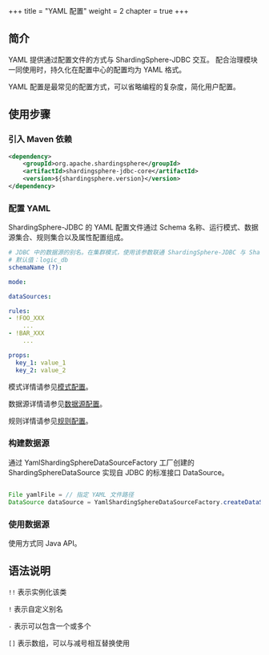 +++
title = "YAML 配置"
weight = 2
chapter = true
+++

## 简介

YAML 提供通过配置文件的方式与 ShardingSphere-JDBC 交互。
配合治理模块一同使用时，持久化在配置中心的配置均为 YAML 格式。

YAML 配置是最常见的配置方式，可以省略编程的复杂度，简化用户配置。

## 使用步骤

### 引入 Maven 依赖

```xml
<dependency>
    <groupId>org.apache.shardingsphere</groupId>
    <artifactId>shardingsphere-jdbc-core</artifactId>
    <version>${shardingsphere.version}</version>
</dependency>
```

### 配置 YAML

ShardingSphere-JDBC 的 YAML 配置文件通过 Schema 名称、运行模式、数据源集合、规则集合以及属性配置组成。

```yaml
# JDBC 中的数据源的别名。在集群模式，使用该参数联通 ShardingSphere-JDBC 与 ShardingSphere-Proxy 共同使用。
# 默认值：logic_db
schemaName (?):

mode:

dataSources:

rules:
- !FOO_XXX
    ...
- !BAR_XXX
    ...

props:
  key_1: value_1
  key_2: value_2
```

模式详情请参见[模式配置](/cn/user-manual/shardingsphere-jdbc/yaml/mode)。

数据源详情请参见[数据源配置](/cn/user-manual/shardingsphere-jdbc/yaml/data-source)。

规则详情请参见[规则配置](/cn/user-manual/shardingsphere-jdbc/yaml/rules)。


### 构建数据源

通过 YamlShardingSphereDataSourceFactory 工厂创建的 ShardingSphereDataSource 实现自 JDBC 的标准接口 DataSource。

```java

File yamlFile = // 指定 YAML 文件路径
DataSource dataSource = YamlShardingSphereDataSourceFactory.createDataSource(yamlFile);
```

### 使用数据源

使用方式同 Java API。

## 语法说明

`!!` 表示实例化该类

`!` 表示自定义别名

`-` 表示可以包含一个或多个

`[]` 表示数组，可以与减号相互替换使用
